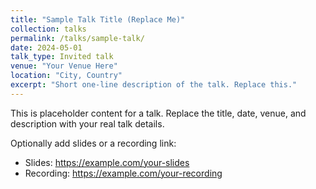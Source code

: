 ```yaml
---
title: "Sample Talk Title (Replace Me)"
collection: talks
permalink: /talks/sample-talk/
date: 2024-05-01
talk_type: Invited talk
venue: "Your Venue Here"
location: "City, Country"
excerpt: "Short one-line description of the talk. Replace this."
---
```


This is placeholder content for a talk. Replace the title, date, venue, and description with your real talk details.

Optionally add slides or a recording link:

- Slides: https://example.com/your-slides
- Recording: https://example.com/your-recording

